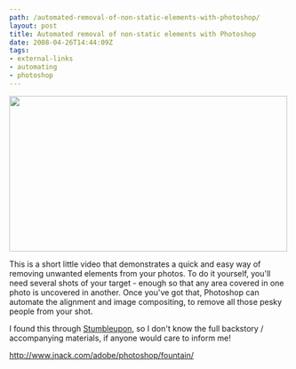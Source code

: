 ```yaml
---
path: /automated-removal-of-non-static-elements-with-photoshop/
layout: post
title: Automated removal of non-static elements with Photoshop
date: 2008-04-26T14:44:09Z
tags:
- external-links
- automating
- photoshop
---
```


<a title="Open link in a new window" href="http://www.jnack.com/adobe/photoshop/fountain/" target="_blank"><img class="alignnone size-full wp-image-219" title="(Thumbnail) Removing people from images" src="/content/images/2008/04/removing-elements-from-images.jpg" alt="" width="500" height="280" /></a>

This is a short little video that demonstrates a quick and easy way of removing unwanted elements from your photos.  To do it yourself, you'll need several shots of your target - enough so that any area covered in one photo is uncovered in another.  Once you've got that, Photoshop can automate the alignment and image compositing, to remove all those pesky people from your shot.

I found this through <a title="Open link in a new window" href="http://www.stumbleupon.com" target="_blank">Stumbleupon</a>, so I don't know the full backstory / accompanying materials, if anyone would care to inform me!

<a title="Open link in a new window" href="http://www.jnack.com/adobe/photoshop/fountain/" target="_blank">http://www.jnack.com/adobe/photoshop/fountain/</a>